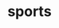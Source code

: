 ---
pid: mp126
title: sports
location_transcription: In center city
coordinates: "[-75.160564641689, 39.950477191787]"
zipcode: 
gen_neighborhood: 
neighborhood: 
outside_phl: 
age: '14'
age_range: 13-19
instagram: 
image_file_name: mp_126.jpg
proposal_transcription: 
topic: Sports
topic_summary: '0'
type: Other No Form
keywords_other: 
credit: Bruheen Mosley
image_labels: 
twitter: 
facebook: 
permalink: "/monuments/mp126/"
layout: item-page
---